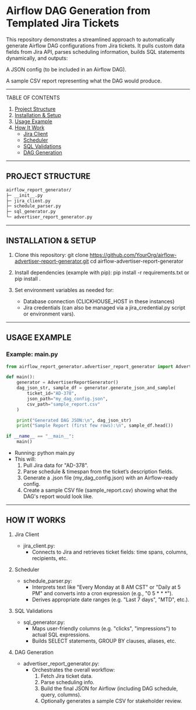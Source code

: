 # Airflow DAG Generation from Templated Jira Tickets

This repository demonstrates a streamlined approach to automatically generate Airflow DAG configurations from Jira tickets. It pulls custom data fields from Jira API, parses scheduling information, builds SQL statements dynamically, and outputs:

A JSON config (to be included in an Airflow DAG).

A sample CSV report representing what the DAG would produce.

--------------------------------------------------------------------------------
TABLE OF CONTENTS
1. [Project Structure](#project-structure) 
2. [Installation & Setup](#installation--setup) 
3. [Usage Example](#usage-example)
4. [How It Work](#how-it-works)
   - [Jira Client](#1-jira-client)
   - [Scheduler](#2-scheduler)
   - [SQL Validations](#3-sql-validations)
   - [DAG Generation](#4-dag-generation)

--------------------------------------------------------------------------------
## PROJECT STRUCTURE
```bash
airflow_report_generator/
├─ __init__.py
├─ jira_client.py        
├─ schedule_parser.py    
├─ sql_generator.py      
└─ advertiser_report_generator.py
```

--------------------------------------------------------------------------------
## INSTALLATION & SETUP

1) Clone this repository:
   git clone https://github.com/YourOrg/airflow-advertiser-report-generator.git
   cd airflow-advertiser-report-generator

2) Install dependencies (example with pip):
   pip install -r requirements.txt
   or 
   pip install .

3) Set environment variables as needed for:
   - Database connection (CLICKHOUSE_HOST in these instances)
   - Jira credentials (can also be managed via a jira_credential.py script or environment vars).

--------------------------------------------------------------------------------
## USAGE EXAMPLE

### Example: main.py
```python
from airflow_report_generator.advertiser_report_generator import AdvertiserReportGenerator

def main():
    generator = AdvertiserReportGenerator()
    dag_json_str, sample_df = generator.generate_json_and_sample(
        ticket_id="AD-378",
        json_path="my_dag_config.json",
        csv_path="sample_report.csv"
    )

    print("Generated DAG JSON:\n", dag_json_str)
    print("Sample Report (first few rows):\n", sample_df.head())

if __name__ == "__main__":
    main()
```
- Running:
  python main.py
- This will:
  1) Pull Jira data for "AD-378".
  2) Parse schedule & timespan from the ticket’s description fields.
  3) Generate a .json file (my_dag_config.json) with an Airflow-ready config.
  4) Create a sample CSV file (sample_report.csv) showing what the DAG's report would look like.


--------------------------------------------------------------------------------
## HOW IT WORKS

1. Jira Client
   - jira_client.py: 
      - Connects to Jira and retrieves ticket fields: time spans, columns, recipients, etc.

2. Scheduler
   - schedule_parser.py:
      - Interprets text like "Every Monday at 8 AM CST" or "Daily at 5 PM" 
       and converts into a cron expression (e.g., "0 5 * * *").
      - Derives appropriate date ranges (e.g. "Last 7 days", "MTD", etc.).

3. SQL Validations
   - sql_generator.py:
      - Maps user-friendly columns (e.g. "clicks", "impressions") to actual SQL expressions.
      - Builds SELECT statements, GROUP BY clauses, aliases, etc.

4. DAG Generation
   - advertiser_report_generator.py:
      - Orchestrates the overall workflow:
          1) Fetch Jira ticket data.
          2) Parse scheduling info.
          3) Build the final JSON for Airflow (including DAG schedule, query, columns).
          4) Optionally generates a sample CSV for stakeholder review.


